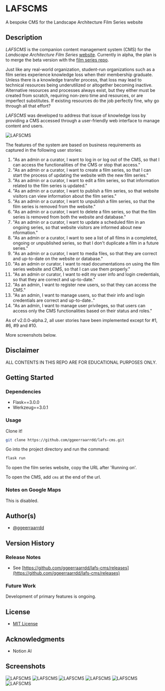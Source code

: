 # LAFSCMS

A bespoke CMS for the Landscape Architecture Film Series website

## Description

_LAFSCMS_ is the companion content management system (CMS) for the _Landscape Architecture Film Series_ [website](https://l-a-f-s.org/). Currently in alpha, the plan is to merge the beta version with the [film series repo](https://github.com/ggeerraarrdd/film-series).

Just like any real-world organization, student-run organizations such as a film series experience knowledge loss when their membership graduate. Unless there is a knowledge transfer process, that loss may lead to technical resources being underutilized or altogether becoming inactive. Alternative resources and processes always exist, but they either must be created from scratch, requiring non-zero time and resources, or are imperfect substitutes. If existing resources do the job perfectly fine, why go through all that effort?

_LAFSCMS_ was developed to address that issue of knowledge loss by providing a CMS accessed through a user-friendly web interface to manage content and users.

![LAFSCMS](/static/images/lafscms_1.png)

The features of the system are based on business requirements as captured in the following user stories:

1. "As an admin or a curator, I want to log in or log out of the CMS, so that I can access the functionalities of the CMS or stop that access."
2. "As an admin or a curator, I want to create a film series, so that I can start the process of updating the website with the new film series."
3. "As an admin or a curator, I want to edit a film series, so that information related to the film series is updated."
4. "As an admin or a curator, I want to publish a film series, so that website visitors can view information about the film series."
5. "As an admin or a curator, I want to unpublish a film series, so that the film series is removed from the website."
6. "As an admin or a curator, I want to delete a film series, so that the film series is removed from both the website and database."
7. "As an admin or a curator, I want to update a scheduled film in an ongoing series, so that website visitors are informed about new nformation."
8. "As an admin or a curator, I want to see a list of all films in a completed, ongoing or unpublished series, so that I don't duplicate a film in a future series."
9. "As an admin or a curator, I want to media files, so that they are correct and up-to-date on the website or database."
10. "As an admin or curator, I want to read documentations on using the film series website and CMS, so that I can use them properly."
11. "As an admin or curator, I want to edit my user info and login credentials, so that they are correct and up-to-date."
12. "As an admin, I want to register new users, so that they can access the CMS."
13. "As an admin, I want to manage users, so that their info and login credentials are correct and up-to-date.."
14. "As an admin, I want to manage user privileges, so that users can access only the CMS functionalities based on their status and roles."

As of v2.0.0-alpha.2, all user stories have been implemented except for #1, #6, #9 and #10.

More screenshots below.

## Disclaimer

ALL CONTENTS IN THIS REPO ARE FOR EDUCATIONAL PURPOSES ONLY.

## Getting Started

### Dependencies

* Flask==3.0.0
* Werkzeug==3.0.1

### Usage

Clone it!

```bash
git clone https://github.com/ggeerraarrdd/lafs-cms.git
```

Go into the project directory and run the command:

```bash
flask run
```

To open the film series website, copy the URL after 'Running on'.

To open the CMS, add `cms` at the end of the url.

### Notes on Google Maps

This is disabled.

## Author(s)

* [@ggeerraarrdd](https://github.com/ggeerraarrdd/)

## Version History

### Release Notes

* See [https://github.com/ggeerraarrdd/lafs-cms/releases](https://github.com/ggeerraarrdd/lafs-cms/releases)

### Future Work

Development of primary features is ongoing.

## License

* [MIT License](https://github.com/ggeerraarrdd/large-parks/blob/main/LICENSE)

## Acknowledgments

* Notion AI

## Screenshots

![LAFSCMS](/static/images/lafscms_2.png)
![LAFSCMS](/static/images/lafscms_3.png)
![LAFSCMS](/static/images/lafscms_4.png)
![LAFSCMS](/static/images/lafscms_5.png)
![LAFSCMS](/static/images/lafscms_6.png)
![LAFSCMS](/static/images/lafscms_7.png)
